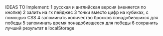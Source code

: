 IDEAS TO Implement:
1 русская и английская версия (меняется по кнопке)
2 залить на гх пейджес
3 точки вместо цифр на кубиках, с помощью CSS
4 запоминать количество бросков понадобившихся для победы
5 запоминать время понадобившееся для победы
6 сохранить лучший результат в localStorage